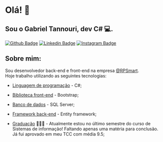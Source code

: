 # Olá! :call_me_hand: 
## Sou o Gabriel Tannouri, dev C# :computer:.

[![Github Badge](https://img.shields.io/badge/github-%23121011.svg?style=for-the-badge&logo=github&logoColor=white&link=https://github.com/fagnerpsantos)](https://github.com/GabrielTannouri)
[![Linkedin Badge](https://img.shields.io/badge/linkedin-%230077B5.svg?style=for-the-badge&logo=linkedin&logoColor=white&link=https://www.linkedin.com/in/gabriel-tannouri-026873173/)](https://www.linkedin.com/in/gabriel-tannouri-026873173/)
[![Instagram Badge](https://img.shields.io/badge/Instagram-E4405F?style=for-the-badge&logo=instagram&logoColor=white&link=https://https://www.instagram.com/gabrieltannouri/)](https://www.instagram.com/gabrieltannouri/)


##  Sobre mim:
Sou desenvolvedor back-end e front-end na empresa [@RPSmart](https://rpsmart.com.br/).
<br />
Hoje trabalho utilizando as seguintes tecnologias:
<br />
- [Linguagem de programação](https://docs.microsoft.com/pt-br/dotnet/csharp/tour-of-csharp/) - C#;
- [Biblioteca front-end](https://getbootstrap.com.br/) - Bootstrap;
- [Banco de dados](https://docs.microsoft.com/pt-br/sql/sql-server/?view=sql-server-ver15) - SQL Server;
- [Framework back-end](https://docs.microsoft.com/pt-br/ef/) - Entity framework;


- [Graduação](https://www.udc.edu.br/site/#/udc/graduacao/curso/18) 👨🏼‍🏫 - Atualmente estou no último semestre do curso de Sistemas de informação! Faltando apenas uma matéria para conclusão. Já fui aprovado em meu TCC com média 9.5;
